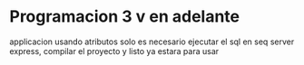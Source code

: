 # Programacion 3 v en adelante
applicacion usando atributos
solo es necesario ejecutar el sql en seq server express, compilar el proyecto y listo ya estara para usar
